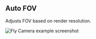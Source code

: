## Auto FOV

Adjusts FOV based on render resolution.

![Fly Camera example screenshot](../assets/img/auto-fov.png)
